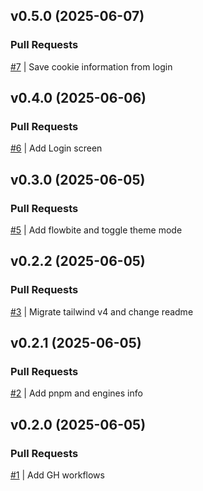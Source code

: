 ## v0.5.0 (2025-06-07)

### Pull Requests
[#7](https://github.com/RafaelMoro/next-budget-master/pull/7) | Save cookie information from login


## v0.4.0 (2025-06-06)

### Pull Requests
[#6](https://github.com/RafaelMoro/next-budget-master/pull/6) | Add Login screen


## v0.3.0 (2025-06-05)

### Pull Requests
[#5](https://github.com/RafaelMoro/next-budget-master/pull/5) | Add flowbite and toggle theme mode


## v0.2.2 (2025-06-05)

### Pull Requests
[#3](https://github.com/RafaelMoro/next-budget-master/pull/3) | Migrate tailwind v4 and change readme


## v0.2.1 (2025-06-05)

### Pull Requests
[#2](https://github.com/RafaelMoro/next-budget-master/pull/2) | Add pnpm and engines info


## v0.2.0 (2025-06-05)

### Pull Requests
[#1](https://github.com/RafaelMoro/next-budget-master/pull/1) | Add GH workflows
